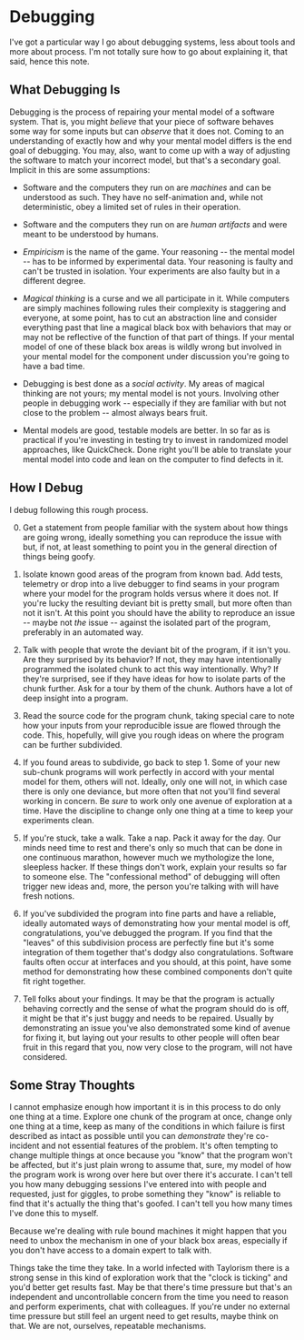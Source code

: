 # Debugging

I've got a particular way I go about debugging systems, less about tools and
more about process. I'm not totally sure how to go about explaining it, that
said, hence this note.

## What Debugging Is

Debugging is the process of repairing your mental model of a software
system. That is, you might _believe_ that your piece of software behaves some
way for some inputs but can _observe_ that it does not. Coming to an
understanding of exactly how and why your mental model differs is the end goal
of debugging. You may, also, want to come up with a way of adjusting the
software to match your incorrect model, but that's a secondary goal. Implicit in
this are some assumptions:

* Software and the computers they run on are _machines_ and can be understood as
  such. They have no self-animation and, while not deterministic, obey a limited
  set of rules in their operation.

* Software and the computers they run on are _human artifacts_ and were meant to
  be understood by humans.

* _Empiricism_ is the name of the game. Your reasoning -- the mental model --
  has to be informed by experimental data. Your reasoning is faulty and can't be
  trusted in isolation. Your experiments are also faulty but in a different
  degree.

* _Magical thinking_ is a curse and we all participate in it. While computers
  are simply machines following rules their complexity is staggering and
  everyone, at some point, has to cut an abstraction line and consider
  everything past that line a magical black box with behaviors that may or may
  not be reflective of the function of that part of things. If your mental model
  of one of these black box areas is wildly wrong but involved in your mental
  model for the component under discussion you're going to have a bad time.

* Debugging is best done as a _social activity_. My areas of magical thinking are
  not yours; my mental model is not yours. Involving other people in debugging
  work -- especially if they are familiar with but not close to the problem --
  almost always bears fruit.

* Mental models are good, testable models are better. In so far as is practical
  if you're investing in testing try to invest in randomized model approaches,
  like QuickCheck. Done right you'll be able to translate your mental model into
  code and lean on the computer to find defects in it.

## How I Debug

I debug following this rough process.

0. Get a statement from people familiar with the system about how things are
   going wrong, ideally something you can reproduce the issue with but, if not,
   at least something to point you in the general direction of things being
   goofy.

1. Isolate known good areas of the program from known bad. Add tests, telemetry
   or drop into a live debugger to find seams in your program where your model
   for the program holds versus where it does not. If you're lucky the resulting
   deviant bit is pretty small, but more often than not it isn't. At this point
   you should have the ability to reproduce an issue -- maybe not _the_ issue --
   against the isolated part of the program, preferably in an automated way.

2. Talk with people that wrote the deviant bit of the program, if it isn't
   you. Are they surprised by its behavior? If not, they may have intentionally
   programmed the isolated chunk to act this way intentionally. Why? If they're
   surprised, see if they have ideas for how to isolate parts of the chunk
   further. Ask for a tour by them of the chunk. Authors have a lot of deep
   insight into a program.

3. Read the source code for the program chunk, taking special care to note how
   your inputs from your reproducible issue are flowed through the code. This,
   hopefully, will give you rough ideas on where the program can be further
   subdivided.

4. If you found areas to subdivide, go back to step 1. Some of your new
   sub-chunk programs will work perfectly in accord with your mental model for
   them, others will not. Ideally, only one will not, in which case there is
   only one deviance, but more often that not you'll find several working in
   concern. Be _sure_ to work only one avenue of exploration at a time. Have the
   discipline to change only one thing at a time to keep your experiments clean.

5. If you're stuck, take a walk. Take a nap. Pack it away for the day. Our minds
   need time to rest and there's only so much that can be done in one continuous
   marathon, however much we mythologize the lone, sleepless hacker. If these
   things don't work, explain your results so far to someone else. The
   "confessional method" of debugging will often trigger new ideas and, more,
   the person you're talking with will have fresh notions.

6. If you've subdivided the program into fine parts and have a reliable, ideally
   automated ways of demonstrating how your mental model is off,
   congratulations, you've debugged the program. If you find that the "leaves"
   of this subdivision process are perfectly fine but it's some integration of
   them together that's dodgy also congratulations. Software faults often occur
   at interfaces and you should, at this point, have some method for
   demonstrating how these combined components don't quite fit right together.

7. Tell folks about your findings. It may be that the program is actually
   behaving correctly and the sense of what the program should do is off, it
   might be that it's just buggy and needs to be repaired. Usually by
   demonstrating an issue you've also demonstrated some kind of avenue for
   fixing it, but laying out your results to other people will often bear fruit
   in this regard that you, now very close to the program, will not have
   considered.

## Some Stray Thoughts

I cannot emphasize enough how important it is in this process to do only one
thing at a time. Explore one chunk of the program at once, change only one thing
at a time, keep as many of the conditions in which failure is first described as
intact as possible until you can _demonstrate_ they're co-incident and not
essential features of the problem. It's often tempting to change multiple things
at once because you "know" that the program won't be affected, but it's just
plain wrong to assume that, sure, my model of how the program work is wrong over
here but over there it's accurate. I can't tell you how many debugging sessions
I've entered into with people and requested, just for giggles, to probe
something they "know" is reliable to find that it's actually the thing that's
goofed. I can't tell you how many times I've done this to myself.

Because we're dealing with rule bound machines it might happen that you need to
unbox the mechanism in one of your black box areas, especially if you don't have
access to a domain expert to talk with.

Things take the time they take. In a world infected with Taylorism there is a
strong sense in this kind of exploration work that the "clock is ticking" and
you'd better get results fast. May be that there's time pressure but that's an
independent and uncontrollable concern from the time you need to reason and
perform experiments, chat with colleagues. If you're under no external time
pressure but still feel an urgent need to get results, maybe think on that. We
are not, ourselves, repeatable mechanisms.
